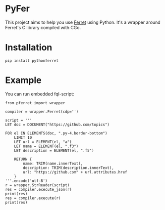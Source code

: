 # PyFer

This project aims to help you use [Ferret](https://github.com/MontFerret/ferret) using Python. 
It's a wrapper around Ferret's C library compiled with CGo.

# Installation

    pip install pythonferret
    
# Example

You can run embedded fql-script: 

    from pferret import wrapper
    
    compiler = wrapper.Ferret(cdp='')
    
    script = '''
    LET doc = DOCUMENT("https://github.com/topics")
    
    FOR el IN ELEMENTS(doc, ".py-4.border-bottom")
        LIMIT 10
        LET url = ELEMENT(el, "a")
        LET name = ELEMENT(el, ".f3")
        LET description = ELEMENT(el, ".f5")
    
        RETURN {
            name: TRIM(name.innerText),
            description: TRIM(description.innerText),
            url: "https://github.com" + url.attributes.href
        }
    '''.encode('utf-8')
    r = wrapper.StrReader(script)
    res = compiler.execute_json(r)
    print(res)
    res = compiler.execute(r)
    print(res)
